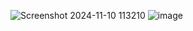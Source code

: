 ![Screenshot 2024-11-10 113210](https://github.com/user-attachments/assets/f6da1e5b-34d3-4f70-8f98-bfc1383b23dd)
![image](https://github.com/user-attachments/assets/d880c55d-b3af-4213-b96e-49d732bab52b)

